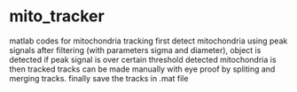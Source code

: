 # mito_tracker
matlab codes for mitochondria tracking
first detect mitochondria using peak signals after filtering (with parameters sigma and diameter), object is detected if peak signal is over certain threshold
detected mitochondria is then tracked 
tracks can be made manually with eye proof by spliting and merging tracks. 
finally save the tracks in .mat file

